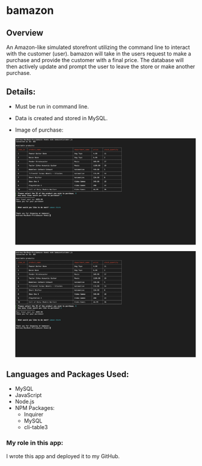 # bamazon

## Overview

An Amazon-like simulated storefront utilizing the command line to interact with the customer (user). bamazon will take in the users request to make a purchase and provide the customer with a final price. The database will then actively update and prompt the user to leave the store or make another purchase.

## Details:

- Must be run in command line.
- Data is created and stored in MySQL.
- Image of purchase:

    ![image](assets/images/screenshot1.png "bamazonCust Screenshot")

    ![image](assets/images/screenshot2.png "bamazonCust Final Screenshot")

## Languages and Packages Used:

- MySQL
- JavaScript
- Node.js
- NPM Packages:
  - Inquirer
  - MySQL
  - cli-table3

### My role in this app:
I wrote this app and deployed it to my GitHub.